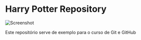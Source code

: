 # Harry Potter Repository

![Screenshot](https://www.google.com/url?sa=i&url=https%3A%2F%2Fm.megacurioso.com.br%2Fcultura-nerd%2F98507-veja-o-nome-das-casas-de-hogwarts-de-harry-potter-em-9-linguas-diferentes.htm&psig=AOvVaw0N_797barJCR9fK_28aWAz&ust=1589436370300000&source=images&cd=vfe&ved=0CAIQjRxqFwoTCJjA34eWsOkCFQAAAAAdAAAAABAD)

Este repositório serve de exemplo para o curso de Git e GitHub
